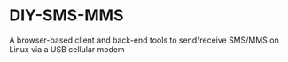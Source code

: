 # DIY-SMS-MMS
A browser-based client and back-end tools to send/receive SMS/MMS on Linux via a USB cellular modem
